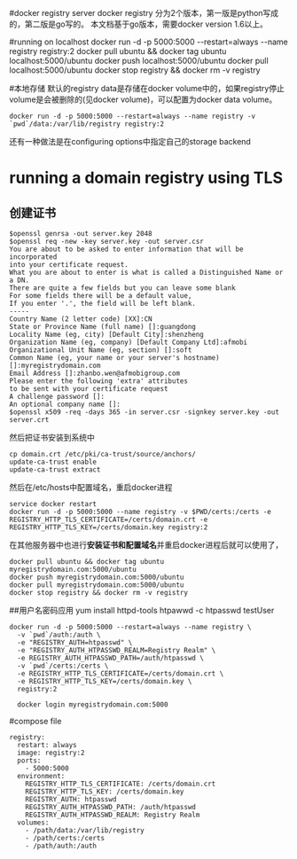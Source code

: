 #docker registry server
docker registry 分为2个版本，第一版是python写成的，第二版是go写的。
本文档基于go版本，需要docker version 1.6以上。

#running on localhost
    docker run -d -p 5000:5000 --restart=always --name registry registry:2
    docker pull ubuntu && docker tag ubuntu localhost:5000/ubuntu
    docker push localhost:5000/ubuntu
    docker pull localhost:5000/ubuntu
    docker stop registry && docker rm -v registry

#本地存储
默认的registry data是存储在docker volume中的，如果registry停止volume是会被删除的(见docker volume)，可以配置为docker data volume。

    docker run -d -p 5000:5000 --restart=always --name registry -v `pwd`/data:/var/lib/registry registry:2

还有一种做法是在configuring options中指定自己的storage backend

# running a domain registry using TLS
## 创建证书
    $openssl genrsa -out server.key 2048
    $openssl req -new -key server.key -out server.csr
    You are about to be asked to enter information that will be incorporated
    into your certificate request.
    What you are about to enter is what is called a Distinguished Name or a DN.
    There are quite a few fields but you can leave some blank
    For some fields there will be a default value,
    If you enter '.', the field will be left blank.
    -----
    Country Name (2 letter code) [XX]:CN
    State or Province Name (full name) []:guangdong
    Locality Name (eg, city) [Default City]:shenzheng
    Organization Name (eg, company) [Default Company Ltd]:afmobi
    Organizational Unit Name (eg, section) []:soft
    Common Name (eg, your name or your server's hostname) []:myregistrydomain.com
    Email Address []:zhanbo.wen@afmobigroup.com
    Please enter the following 'extra' attributes
    to be sent with your certificate request
    A challenge password []:
    An optional company name []:
    $openssl x509 -req -days 365 -in server.csr -signkey server.key -out server.crt

然后把证书安装到系统中

    cp domain.crt /etc/pki/ca-trust/source/anchors/
    update-ca-trust enable
    update-ca-trust extract

然后在/etc/hosts中配置域名，重启docker进程

    service docker restart
    docker run -d -p 5000:5000 --name registry -v $PWD/certs:/certs -e REGISTRY_HTTP_TLS_CERTIFICATE=/certs/domain.crt -e REGISTRY_HTTP_TLS_KEY=/certs/domain.key registry:2

在其他服务器中也进行**安装证书和配置域名**并重启docker进程后就可以使用了，
    
    docker pull ubuntu && docker tag ubuntu myregistrydomain.com:5000/ubuntu
    docker push myregistrydomain.com:5000/ubuntu
    docker pull myregistrydomain.com:5000/ubuntu
    docker stop registry && docker rm -v registry

##用户名密码应用
    yum install httpd-tools
    htpawwd -c htpasswd testUser

    docker run -d -p 5000:5000 --restart=always --name registry \
      -v `pwd`/auth:/auth \
      -e "REGISTRY_AUTH=htpasswd" \
      -e "REGISTRY_AUTH_HTPASSWD_REALM=Registry Realm" \
      -e REGISTRY_AUTH_HTPASSWD_PATH=/auth/htpasswd \
      -v `pwd`/certs:/certs \
      -e REGISTRY_HTTP_TLS_CERTIFICATE=/certs/domain.crt \
      -e REGISTRY_HTTP_TLS_KEY=/certs/domain.key \
      registry:2

      docker login myregistrydomain.com:5000

#compose file

    registry:
      restart: always
      image: registry:2
      ports:
        - 5000:5000
      environment:
        REGISTRY_HTTP_TLS_CERTIFICATE: /certs/domain.crt
        REGISTRY_HTTP_TLS_KEY: /certs/domain.key
        REGISTRY_AUTH: htpasswd
        REGISTRY_AUTH_HTPASSWD_PATH: /auth/htpasswd
        REGISTRY_AUTH_HTPASSWD_REALM: Registry Realm
      volumes:
        - /path/data:/var/lib/registry
        - /path/certs:/certs
        - /path/auth:/auth
